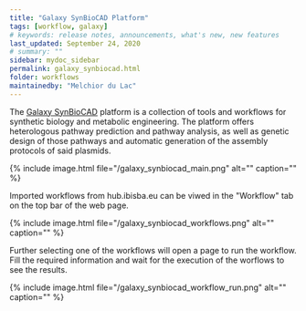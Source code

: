 ```yaml
---
title: "Galaxy SynBioCAD Platform"
tags: [workflow, galaxy]
# keywords: release notes, announcements, what's new, new features
last_updated: September 24, 2020
# summary: ""
sidebar: mydoc_sidebar
permalink: galaxy_synbiocad.html
folder: workflows
maintainedby: "Melchior du Lac"
---
```


The [Galaxy SynBioCAD](https://galaxy-synbiocad.org/) platform is a collection of tools and workflows for synthetic biology and metabolic engineering. The platform offers heterologous pathway prediction and pathway analysis, as well as genetic design of those pathways and automatic generation of the assembly protocols of said plasmids.

{% include image.html file="/galaxy_synbiocad_main.png" alt="" caption="" %}

Imported workflows from hub.ibisba.eu can be viwed in the "Workflow" tab on the top bar of the web page.

{% include image.html file="/galaxy_synbiocad_workflows.png" alt="" caption="" %}

Further selecting one of the workflows will open a page to run the workflow. Fill the required information and wait for the execution of the worflows to see the results.

{% include image.html file="/galaxy_synbiocad_workflow_run.png" alt="" caption="" %}
